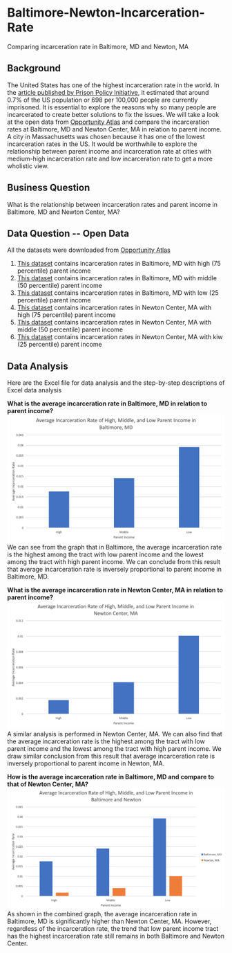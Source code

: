 # Baltimore-Newton-Incarceration-Rate
Comparing incarceration rate in Baltimore, MD and Newton, MA
## Background
The United States has one of the highest incarceration rate in the world. In the [article published by Prison Policy Initiative](https://www.prisonpolicy.org/blog/2020/01/16/percent-incarcerated/#:~:text=Nearly%20one%20out%20of%20every,in%20a%20prison%20or%20jail.&text=We're%20often%20asked%20what,state%20prison%20or%20local%20jail.), it estimated that around 0.7% of the US population or 698 per 100,000 people are currently imprisoned. It is essential to explore the reasons why so many people are incarcerated to create better solutions to fix the issues. We will take a look at the open data from [Opportunity Atlas](https://www.opportunityatlas.org/) and compare the incarceration rates at Baltimore, MD and Newton Center, MA in relation to parent income. A city in Massachusetts was chosen because it has one of the lowest incarceration rates in the US. It would be worthwhile to explore the relationship between parent income and incarceration rate at cities with medium-high incarceration rate and low incarceration rate to get a more wholistic view. 
## Business Question
What is the relationship between incarceration rates and parent income in Baltimore, MD and Newton Center, MA?
## Data Question -- Open Data
All the datasets were downloaded from [Opportunity Atlas](https://www.opportunityatlas.org/)
1. [This dataset](https://github.com/ireneliu0106/Baltimore-Newton-Incarceration-Rate/blob/main/shown_tract_jail_rP_gP_p75.xlsx) contains incarceration rates in Baltimore, MD with high (75 percentile) parent income
2. [This dataset](https://github.com/ireneliu0106/Baltimore-Newton-Incarceration-Rate/blob/main/shown_tract_jail_rP_gP_p50.xlsx) contains incarceration rates in Baltimore, MD with middle (50 percentile) parent income
3. [This dataset](https://github.com/ireneliu0106/Baltimore-Newton-Incarceration-Rate/blob/main/shown_tract_jail_rP_gP_p25.xlsx) contains incarceration rates in Baltimore, MD with low (25 percentile) parent income
4. [This dataset](https://github.com/ireneliu0106/Baltimore-Newton-Incarceration-Rate/blob/main/shown_tract_jail_rP_gP_p75%20(1).xlsx) contains incarceration rates in Newton Center, MA with high (75 percentile) parent income
5. [This dataset](https://github.com/ireneliu0106/Baltimore-Newton-Incarceration-Rate/blob/main/shown_tract_jail_rP_gP_p50%20(1).xlsx) contains incarceration rates in Newton Center, MA with middle (50 percentile) parent income
6. [This dataset](https://github.com/ireneliu0106/Baltimore-Newton-Incarceration-Rate/blob/main/shown_tract_jail_rP_gP_p25%20(1).xlsx) contains incarceration rates in Newton Center, MA with kiw (25 percentile) parent income
## Data Analysis
Here are the Excel file for data analysis and the step-by-step descriptions of Excel data analysis

__What is the average incarceration rate in Baltimore, MD in relation to parent income?__
![alt text](https://github.com/ireneliu0106/Baltimore-Newton-Incarceration-Rate/blob/main/Baltimore%2C%20MD.png)
We can see from the graph that in Baltimore, the average incarceration rate is the highest among the tract with low parent income and the lowest among the tract with high parent income. We can conclude from this result that average incarceration rate is inversely proportional to parent income in Baltimore, MD.

__What is the average incarceration rate in Newton Center, MA in relation to parent income?__
![alt text](https://github.com/ireneliu0106/Baltimore-Newton-Incarceration-Rate/blob/main/Newton%2C%20MA.png)
A similar analysis is performed in Newton Center, MA. We can also find that the average incarceration rate is the highest among the tract with low parent income and the lowest among the tract with high parent income. We draw similar conclusion from this result that average incarceration rate is inversely proportional to parent income in Newton, MA.

__How is the average incarceration rate in Baltimore, MD and compare to that of Newton Center, MA?__
![alt text](https://github.com/ireneliu0106/Baltimore-Newton-Incarceration-Rate/blob/main/Combined.png)
As shown in the combined graph, the average incarceration rate in Baltimore, MD is significantly higher than Newton Center, MA. However, regardless of the incarceration rate, the trend that low parent income tract has the highest incarceration rate still remains in both Baltimore and Newton Center. 
